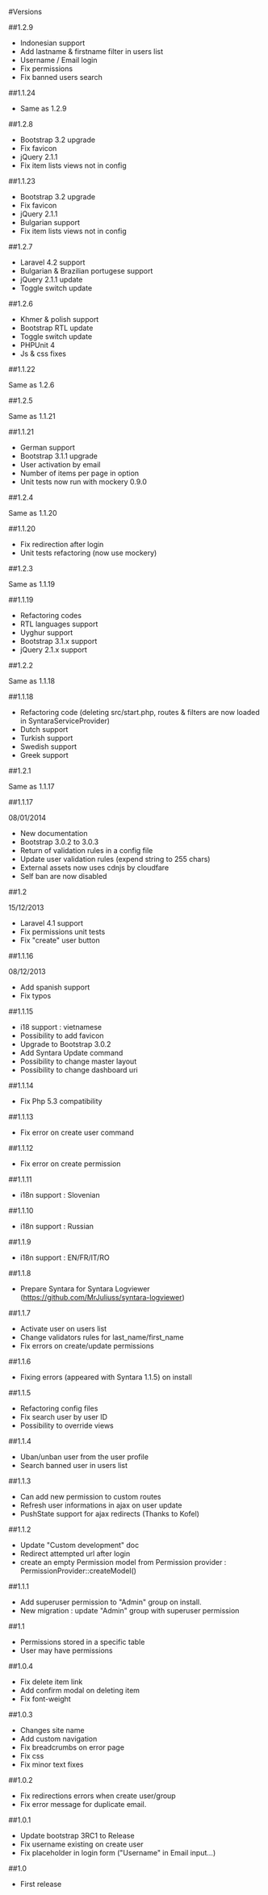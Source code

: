 #Versions

##1.2.9

* Indonesian support
* Add lastname & firstname filter in users list
* Username / Email login
* Fix permissions
* Fix banned users search

##1.1.24

* Same as 1.2.9

##1.2.8

* Bootstrap 3.2 upgrade
* Fix favicon
* jQuery 2.1.1
* Fix item lists views not in config

##1.1.23

* Bootstrap 3.2 upgrade
* Fix favicon
* jQuery 2.1.1
* Bulgarian support
* Fix item lists views not in config

##1.2.7

* Laravel 4.2 support
* Bulgarian & Brazilian portugese support
* jQuery 2.1.1 update
* Toggle switch update

##1.2.6

* Khmer & polish support
* Bootstrap RTL update
* Toggle switch update
* PHPUnit 4
* Js & css fixes

##1.1.22

Same as 1.2.6

##1.2.5

Same as 1.1.21

##1.1.21

* German support
* Bootstrap 3.1.1 upgrade
* User activation by email
* Number of items per page in option
* Unit tests now run with mockery 0.9.0

##1.2.4

Same as 1.1.20

##1.1.20

* Fix redirection after login
* Unit tests refactoring (now use mockery)

##1.2.3

Same as 1.1.19

##1.1.19

* Refactoring codes
* RTL languages support
* Uyghur support
* Bootstrap 3.1.x support
* jQuery 2.1.x support

##1.2.2

Same as 1.1.18

##1.1.18

* Refactoring code (deleting src/start.php, routes & filters are now loaded in SyntaraServiceProvider)
* Dutch support
* Turkish support
* Swedish support
* Greek support

##1.2.1

Same as 1.1.17 

##1.1.17

08/01/2014

* New documentation
* Bootstrap 3.0.2 to 3.0.3
* Return of validation rules in a config file
* Update user validation rules (expend string to 255 chars)
* External assets now uses cdnjs by cloudfare
* Self ban are now disabled

##1.2

15/12/2013

* Laravel 4.1 support
* Fix permissions unit tests
* Fix "create" user button

##1.1.16

08/12/2013

* Add spanish support
* Fix typos

##1.1.15

* i18 support : vietnamese
* Possibility to add favicon
* Upgrade to Bootstrap 3.0.2
* Add Syntara Update command
* Possibility to change master layout
* Possibility to change dashboard uri

##1.1.14

* Fix Php 5.3 compatibility

##1.1.13

* Fix error on create user command

##1.1.12

* Fix error on create permission

##1.1.11

* i18n support : Slovenian

##1.1.10

* i18n support : Russian

##1.1.9

* i18n support : EN/FR/IT/RO

##1.1.8

* Prepare Syntara for Syntara Logviewer (https://github.com/MrJuliuss/syntara-logviewer)

##1.1.7

* Activate user on users list
* Change validators rules for last_name/first_name
* Fix errors on create/update permissions

##1.1.6

* Fixing errors (appeared with Syntara 1.1.5) on install

##1.1.5

* Refactoring config files
* Fix search user by user ID
* Possibility to override views

##1.1.4

* Uban/unban user from the user profile
* Search banned user in users list

##1.1.3

* Can add new permission to custom routes
* Refresh user informations in ajax on user update
* PushState support for ajax redirects (Thanks to Kofel)


##1.1.2

* Update "Custom development" doc
* Redirect attempted url after login
* create an empty Permission model from Permission provider : PermissionProvider::createModel()

##1.1.1

* Add superuser permission to "Admin" group on install.
* New migration : update "Admin" group with superuser permission

##1.1

* Permissions stored in a specific table
* User may have permissions

##1.0.4

* Fix delete item link
* Add confirm modal on deleting item
* Fix font-weight

##1.0.3

* Changes site name
* Add custom navigation
* Fix breadcrumbs on error page
* Fix css
* Fix minor text fixes

##1.0.2

* Fix redirections errors when create user/group
* Fix error message for duplicate email.

##1.0.1

* Update bootstrap 3RC1 to Release
* Fix username existing on create user
* Fix placeholder in login form ("Username" in Email input...)

##1.0

* First release
